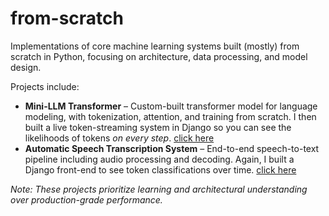 # from-scratch

Implementations of core machine learning systems built (mostly) from scratch in Python, focusing on architecture, data processing, and model design. 

Projects include:

- **Mini-LLM Transformer** – Custom-built transformer model for language modeling, with tokenization, attention, and training from scratch. I then built a live token-streaming system in Django so you can see the likelihoods of tokens *on every step*. [click here](https://github.com/log-y/llm-demo)
- **Automatic Speech Transcription System** – End-to-end speech-to-text pipeline including audio processing and decoding. Again, I built a Django front-end to see token classifications over time. [click here](https://github.com/log-y/sr-demo)

*Note: These projects prioritize learning and architectural understanding over production-grade performance.*
